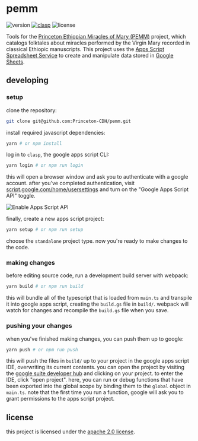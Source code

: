 # pemm
![version](https://img.shields.io/github/package-json/v/Princeton-CDH/pemm-scripts)
[![clasp](https://img.shields.io/badge/built%20with-clasp-4285f4.svg)](https://github.com/google/clasp)
![license](https://img.shields.io/github/license/Princeton-CDH/pemm-scripts)

Tools for the [Princeton Ethiopian Miracles of Mary (PEMM)](https://cdh.princeton.edu/projects/ethiopian-miracles-mary-project/)
project, which catalogs folktales about miracles performed by the Virgin Mary
recorded in classical Ethiopic manuscripts. This project uses the [Apps Script Spreadsheet Service](https://developers.google.com/apps-script/reference/spreadsheet/) to create and manipulate data stored in [Google Sheets](https://docs.google.com/spreadsheets/).

## developing
### setup
clone the repository:
```sh
git clone git@github.com:Princeton-CDH/pemm.git
```
install required javascript dependencies:
```sh
yarn # or npm install
```
log in to `clasp`, the google apps script CLI:
```sh
yarn login # or npm run login
```
this will open a browser window and ask you to authenticate with a google
account. after you've completed authentication, visit [script.google.com/home/usersettings](https://script.google.com/home/usersettings)
and turn on the "Google Apps Script API" toggle.

![Enable Apps Script API](https://user-images.githubusercontent.com/744973/54870967-a9135780-4d6a-11e9-991c-9f57a508bdf0.gif)

finally, create a new apps script project:
```sh
yarn setup # or npm run setup
```
choose the `standalone` project type. now you're ready to make changes
to the code.
### making changes
before editing source code, run a development build server with webpack:
```sh
yarn build # or npm run build 
```
this will bundle all of the typescript that is loaded from `main.ts` and
transpile it into google apps script, creating the `build.gs` file in `build/`.
webpack will watch for changes and recompile the `build.gs` file when you save.
### pushing your changes
when you've finished making changes, you can push them up to google:
```sh
yarn push # or npm run push
```
this will push the files in `build/` up to your project in the google apps
script IDE, overwriting its current contents. you can open the project by
visiting the [google suite developer hub](https://script.google.com/home) and
clicking on your project. to enter the IDE, click "open project". here, you can
run or debug functions that have been exported into the global scope by binding
them to the `global` object in `main.ts`. note that the first time you run a
function, google will ask you to grant permissions to the apps script project.

## license
this project is licensed under the [apache 2.0 license](https://github.com/Princeton-CDH/pemm-scripts/blob/master/LICENSE).
